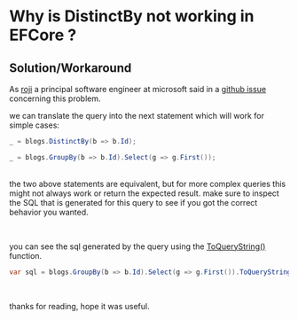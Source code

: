 


# Why is DistinctBy not working in EFCore ?

## Solution/Workaround

As [roji](https://github.com/roji) a principal software engineer at microsoft said in a [github issue](https://github.com/dotnet/efcore/issues/27470) concerning this problem.

we can translate the query into the next statement which will work for simple cases:


```cs
_ = blogs.DistinctBy(b => b.Id);

_ = blogs.GroupBy(b => b.Id).Select(g => g.First());

```

\
the two above statements are equivalent, but for more complex queries this might not always work or return the expected result.
make sure to inspect the SQL that is generated for this query to see if you got the correct behavior you wanted.

<br>

you can see the sql generated by the query using the [ToQueryString()](https://learn.microsoft.com/en-us/dotnet/api/microsoft.entityframeworkcore.query.iqueryingenumerable.toquerystring?view=efcore-8.0) function.



```cs
var sql = blogs.GroupBy(b => b.Id).Select(g => g.First()).ToQueryString();
```

<br>

thanks for reading, hope it was useful.
  
  